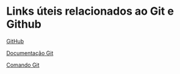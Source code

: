 # Links úteis relacionados ao Git e Github

[GitHub](https://github.com/)

[Documentação Git](https://git-scm.com/doc)

[Comando Git](https://gist.github.com/leocomelli/2545add34e4fec21ec16)